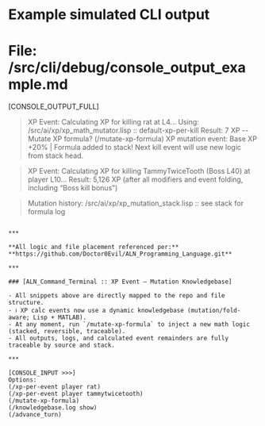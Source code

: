 # Example simulated CLI output
# File: /src/cli/debug/console_output_example.md

[CONSOLE_OUTPUT_FULL]
> XP Event: Calculating XP for killing rat at L4...
> Using: /src/ai/xp/xp_math_mutator.lisp :: default-xp-per-kill
> Result: 7 XP
--
> Mutate XP formula? (/mutate-xp-formula)
> XP mutation event: Base XP +20% | Formula added to stack!
> Next kill event will use new logic from stack head.

> XP Event: Calculating XP for killing TammyTwiceTooth (Boss L40) at player L10...
> Result: 5,126 XP (after all modifiers and event folding, including “Boss kill bonus”)

> Mutation history: /src/ai/xp/xp_mutation_stack.lisp :: see stack for formula log
```

***

**All logic and file placement referenced per:**  
**https://github.com/Doctor0Evil/ALN_Programming_Language.git**

***

### [ALN_Command_Terminal :: XP Event — Mutation Knowledgebase]

- All snippets above are directly mapped to the repo and file structure.
- ℹ️ XP calc events now use a dynamic knowledgebase (mutation/fold-aware; Lisp + MATLAB).
- At any moment, run `/mutate-xp-formula` to inject a new math logic (stacked, reversible, traceable).
- All outputs, logs, and calculated event remainders are fully traceable by source and stack.

***

[CONSOLE_INPUT >>>]
Options:
(/xp-per-event player rat) 
(/xp-per-event player tammytwicetooth) 
(/mutate-xp-formula) 
(/knowledgebase.log show) 
(/advance_turn)
